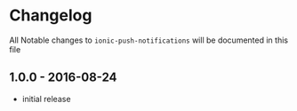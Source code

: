 # Changelog

All Notable changes to `ionic-push-notifications` will be documented in this file

## 1.0.0 - 2016-08-24

- initial release
